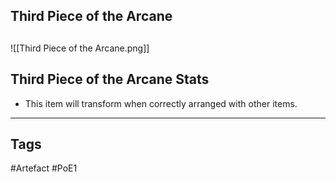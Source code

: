 ## Third Piece of the Arcane

##
![[Third Piece of the Arcane.png]]
## Third Piece of the Arcane Stats
- This item will transform when correctly arranged with other items.


---
## Tags
#Artefact
#PoE1
